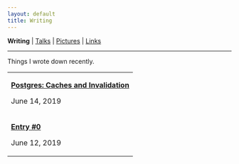 ```yaml
---
layout: default
title: Writing
---
```

<b>Writing</b> | <a href="https://amitlan.github.io/talks">Talks</a> | <a href="https://amitlan.github.io/photolog">Pictures</a> | <a href="https://amitlan.github.io/bookmarks">Links</a>
<hr>
Things I wrote down recently.

<table>
  <tr>
    <td><p><a href="pginval"><b>Postgres: Caches and Invalidation</b></a></p><p>June 14, 2019</p></td>
  </tr>
  <tr>
    <td><p><a href="intro"><b>Entry #0</b></a></p><p>June 12, 2019</p></td>
  </tr>
</table>
